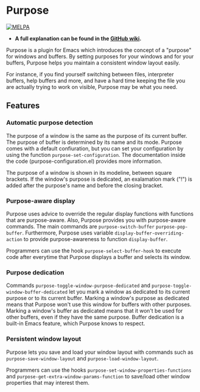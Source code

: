 # Purpose

[![MELPA](http://melpa.org/packages/purpose-badge.svg)](http://melpa.org/#/purpose)

- **A full explanation can be found in the [GitHub wiki](https://github.com/bmag/emacs-purpose/wiki).**

Purpose is a plugin for Emacs which introduces the concept of a
"purpose" for windows and buffers. By setting purposes for your windows
and for your buffers, Purpose helps you maintain a consistent window
layout easily.

For instance, if you find yourself switching between files, interpreter
buffers, help buffers and more, and have a hard time keeping the file
you are actually trying to work on visible, Purpose may be what you
need.


## Features

### Automatic purpose detection

The purpose of a window is the same as the purpose of its current
buffer. The purpose of buffer is determined by its name and its
mode. Purpose comes with a default confiuration, but you can set your
configuration by using the function `purpose-set-configuration`. The
documentation inside the code (purpose-configuration.el) provides more
information.

The purpose of a window is shown in its modeline, between square
brackets. If the window's purpose is dedicated, an exalamation mark
("!") is added after the purpose's name and before the closing
bracket.

### Purpose-aware display

Purpose uses advice to override the regular display functions with functions that
are purpose-aware. Also, Purpose provides you with purpose-aware commands.
The main commands are `purpose-switch-buffer` `purpose-pop-buffer`.
Furthermore, Purpose uses variable `display-buffer-overriding-action` to provide
purpose-awareness to function `display-buffer`.

Programmers can use the hook `purpose-select-buffer-hook` to execute code
after everytime that Purpose displays a buffer and selects its window.

### Purpose dedication

Commands `purpose-toggle-window-purpose-dedicated` and
`purpose-toggle-window-buffer-dedicated` let you mark a window as dedicated
to its current purpose or to its current buffer. Marking a window's
purpose as dedicated means that Purpose won't use this window for
buffers with other purposes. Marking a window's buffer as dedicated
means that it won't be used for other buffers, even if they have the
same purpose. Buffer dedication is a built-in Emacs feature, which
Purpose knows to respect.

### Persistent window layout

Purpose lets you save and load your window layout with commands such as
`purpose-save-window-layout` and `purpose-load-window-layout`.

Programmers can use the hooks `purpose-set-window-properties-functions` and
`purpose-get-extra-window-params-function` to save/load other window
properties that may interest them.
